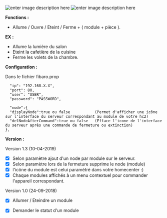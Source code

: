 ![enter image description here](https://raw.githubusercontent.com/Spikharpax/Avatar-Serveur/master/logo/Avatar.jpg)
![enter image description here](https://www.tienda24hs.com/WebRoot/StoreES/Shops/62148069/5782/5AEA/7466/642A/6979/C0A8/2AB9/A214/Hogar-inteligente-fibaro-tienda24hs.jpg)

**Fonctions :**

-   Allume / Ouvre / Eteint / Ferme + ( module + pièce ).

**EX :**

- Allume la lumière du salon
- Eteint la cafetière de la cuisine
- Ferme les volets de la chambre.

**Configuration :**

Dans le fichier fibaro.prop

      "ip": "192.168.X.X",
      "port": 80,
      "user": "USER",
      "password": "PASSWORD",
	
	  "node":{
	  "displayNode":true ou false 			(Permet d'afficher une icône sur l'interface du serveur correspondant au module de votre hc2)
	  "delNodeAfterCommand":true ou false   (Efface l'icone de l'interface du serveur après une commande de fermeture ou extinction)
	},	
		
**Version :**

Version 1.3 (10-04-2019)

- [x] Selon paramètre ajout d'un node par module sur le serveur.
- [x] Selon paramètre lors de la fermeture supprime le node (module)
- [x] l'icône du module est celui paramètré dans votre homecenter :)
- [x] Chaque modules affichés à un menu contextuel pour commander l'appareil correspondant.

Version 1.0 (24-09-2018)

- [x] Allumer / Eteindre un module 
- [x] Demander le statut d'un module

